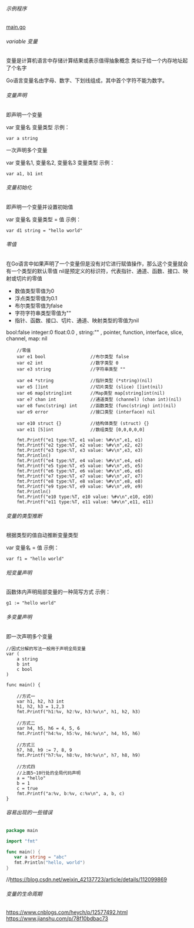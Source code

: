 ###### 示例程序
[main.go](./main.go)

###### variable 变量

变量是计算机语言中存储计算结果或表示值得抽象概念
类似于给一个内存地址起了个名字

Go语言变量名由字母、数字、下划线组成，其中首个字符不能为数字。

###### 变量声明

即声明一个变量

var 变量名 变量类型
示例：
```
var a string
```

一次声明多个变量

var 变量名1, 变量名2, 变量名3 变量类型
示例：
```
var a1, b1 int
```

###### 变量初始化

即声明一个变量并设置初始值

var 变量名 变量类型 = 值
示例：
```
var d1 string = "hello world"
```

###### 零值

在Go语言中如果声明了一个变量但是没有对它进行赋值操作，那么这个变量就会有一个类型的默认零值
nil是预定义的标识符，代表指针、通道、函数、接口、映射或切片的零值

- 数值类型零值为0
- 浮点类型零值为0.1
- 布尔类型零值为false
- 字符字符串类型零值为""
- 指针、函数、接口、切片、通道、映射类型的零值为nil

 bool:false 
 integer:0
 float:0.0 ,
 string:"" , 
 pointer, function, interface, slice, channel, map: nil 

```
	//零值
	var e1 bool					//布尔类型 false
	var e2 int					//数字类型 0
	var e3 string				//字符串类型 ""

	var e4 *string				//指针类型 (*string)(nil)
	var e5 []int				//切片类型 (slice) []int(nil)
	var e6 map[string]int 		//Map类型 map[string]int(nil)
	var e7 chan int				//通道类型 (channel) (chan int)(nil)
	var e8 func(string) int		//函数类型 (func(string) int)(nil)
	var e9 error				//接口类型 (interface) nil

	var e10 struct {}			//结构体类型 (struct) {}
	var e11 [5]int 				//数组类型 [0,0,0,0,0]

	fmt.Printf("e1 type:%T, e1 value: %#v\n",e1, e1)
	fmt.Printf("e2 type:%T, e2 value: %#v\n",e2, e2)
	fmt.Printf("e3 type:%T, e3 value: %#v\n",e3, e3)
	fmt.Println()
	fmt.Printf("e4 type:%T, e4 value: %#v\n",e4, e4)
	fmt.Printf("e5 type:%T, e5 value: %#v\n",e5, e5)
	fmt.Printf("e6 type:%T, e6 value: %#v\n",e6, e6)
	fmt.Printf("e7 type:%T, e7 value: %#v\n",e7, e7)
	fmt.Printf("e8 type:%T, e8 value: %#v\n",e8, e8)
	fmt.Printf("e9 type:%T, e9 value: %#v\n",e9, e9)
	fmt.Println()
	fmt.Printf("e10 type:%T, e10 value: %#v\n",e10, e10)
	fmt.Printf("e11 type:%T, e11 value: %#v\n",e11, e11)
```

###### 变量的类型推断
根据类型的值自动推断变量类型

var 变量名 = 值
示例：
```
var f1 = "hello world"
```

###### 短变量声明
函数体内声明局部变量的一种简写方式
示例：
```
g1 := "hello world"
```

###### 多变量声明
即一次声明多个变量

```
//因式分解的写法一般用于声明全局变量
var (
	a string
	b int
	c bool
)

func main() {

    //方式一
	var h1, h2, h3 int
	h1, h2, h3 = 1,2,3
	fmt.Printf("h1:%v, h2:%v, h3:%v\n", h1, h2, h3)

	//方式二
	var h4, h5, h6 = 4, 5, 6
	fmt.Printf("h4:%v, h5:%v, h6:%v\n", h4, h5, h6)

	//方式三
	h7, h8, h9 := 7, 8, 9
	fmt.Printf("h7:%v, h8:%v, h9:%v\n", h7, h8, h9)

	//方式四
	//上面5~10行处的全局代码声明
	a = "hello"
	b = 1
	c = true
	fmt.Printf("a:%v, b:%v, c:%v\n", a, b, c)
}
```


###### 容易出现的一些错误

```go
package main

import "fmt"

func main() {
   var a string = "abc"
   fmt.Println("hello, world")
}
```


//https://blog.csdn.net/weixin_42137723/article/details/112099869


###### 变量的生命周期
https://www.cnblogs.com/heych/p/12577492.html
https://www.jianshu.com/p/78f10bdbac73



